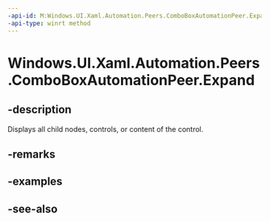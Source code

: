 ```yaml
---
-api-id: M:Windows.UI.Xaml.Automation.Peers.ComboBoxAutomationPeer.Expand
-api-type: winrt method
---
```


<!-- Method syntax
public void Expand()
-->

# Windows.UI.Xaml.Automation.Peers.ComboBoxAutomationPeer.Expand

## -description
Displays all child nodes, controls, or content of the control.



## -remarks

## -examples

## -see-also
